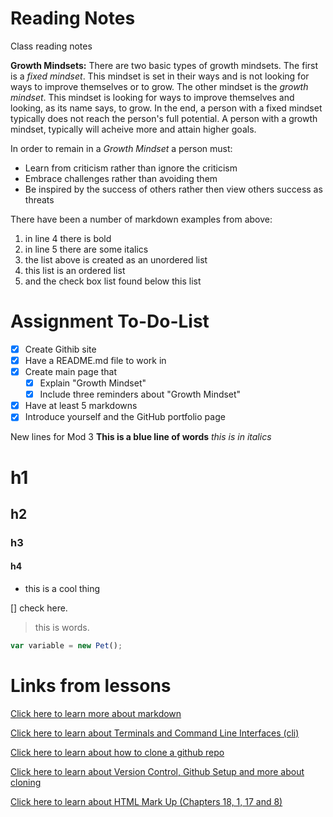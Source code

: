 # Reading Notes
Class reading notes

**Growth Mindsets:**
There are two basic types of growth mindsets. The first is a *fixed mindset*. This mindset is set in their ways and is not looking for ways to improve themselves or to grow. The other mindset is the *growth mindset*. This mindset is looking for ways to improve themselves and looking, as its name says, to grow. In the end, a person with a fixed mindset typically does not reach the person's full potential. A person with a growth mindset, typically will acheive more and attain higher goals.

In order to remain in a *Growth Mindset* a person must:
- Learn from criticism rather than ignore the criticism
- Embrace challenges rather than avoiding them
- Be inspired by the success of others rather then view others success as threats

There have been a number of markdown examples from above:
1. in line 4 there is bold
2. in line 5 there are some italics
3. the list above is created as an unordered list
4. this list is an ordered list
5. and the check box list found below this list

# Assignment To-Do-List
- [x] Create Githib site
- [x] Have a README.md file to work in
- [x] Create main page that
  - [x] Explain "Growth Mindset"
  - [x] Include three reminders about "Growth Mindset"
- [x]  Have at least 5 markdowns
- [x] Introduce yourself and the GitHub portfolio page

New lines for Mod 3
**This is a blue line of words**
_this is in italics_

# h1
## h2
### h3
#### h4

- this is a cool thing

[] check here.

> this is words.
```js
var variable = new Pet();
```

# Links from lessons
[Click here to learn more about markdown](/discussion-1.md)

[Click here to learn about Terminals and Command Line Interfaces (cli)](/discussion-02.md)

[Click here to learn about how to clone a github repo](/discussion-03.md)

[Click here to learn about Version Control, Github Setup and more about cloning](/discussion-04.md)

[Click here to learn about HTML Mark Up (Chapters 18, 1, 17 and 8)](/discussion-05.md)
